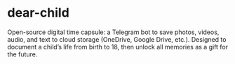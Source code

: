 # dear-child
Open-source digital time capsule: a Telegram bot to save photos, videos, audio, and text to cloud storage (OneDrive, Google Drive, etc.). Designed to document a child’s life from birth to 18, then unlock all memories as a gift for the future.

